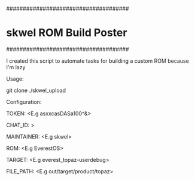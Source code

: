 #####################################
# skwel ROM Build Poster #
#####################################

I created this script to automate tasks for building a custom ROM because I'm lazy

Usage: 

git clone 
./skwel_upload


Configuration:

TOKEN: <E.g asxxcasDASa100^&>

CHAT_ID: >

MAINTAINER: <E.g skwel>

ROM: <E.g EverestOS>

TARGET: <E.g everest_topaz-userdebug>

FILE_PATH: <E.g out/target/product/topaz>
